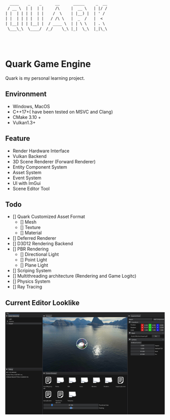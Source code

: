 ```
  ____    _    _      __      _____     _  __
 / __ \  | |  | |     /\     |  __ \   | |/ /
| |  | | | |  | |    /  \    | |__) |  | ' / 
| |  | | | |  | |   / /\ \   |  _  /   |  <  
| |__| | | |__| |  / ____ \  | | \ \   | . \ 
 \___\_\  \____/  /_/    \_\ |_|  \_\  |_|\_\
                                     

                                                                
```


# Quark Game Engine

Quark is my personal learning project.


## Environment

- Windows, MacOS
- C++17+( have been tested on MSVC and Clang)
- CMake 3.10 +
- Vulkan1.3+

## Feature

- Render Hardware Interface
- Vulkan Backend
- 3D Scene Renderer (Forward Renderer)
- Entity Component System
- Asset System
- Event System
- UI with ImGui
- Scene Editor Tool

## Todo

- [] Quark Customized Asset Format
  - [] Mesh
  - [] Texture
  - [] Material
- [] Deferred Renderer
- [] D3D12 Rendering Backend
- [] PBR Rendering
  - [] Directional Light
  - [] Point Light
  - [] Plane Light
- [] Scriping System
- [] Multithreading architecture (Rendering and Game Logitc)
- [] Physics System
- [] Ray Tracing

## Current Editor Looklike
![Editor Screen shot](EditorScreenShot.png "Editor's look")